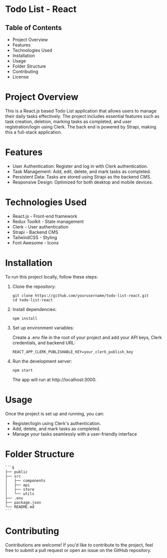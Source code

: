 # Todo List - React

## Table of Contents

- Project Overview
- Features
- Technologies Used
- Installation
- Usage
- Folder Structure
- Contributing
- License

# Project Overview

This is a React.js based Todo List application that allows users to manage their daily tasks effectively. The project includes essential features such as task creation, deletion, marking tasks as completed, and user registration/login using Clerk. The back end is powered by Strapi, making this a full-stack application.

# Features

- User Authentication: Register and log in with Clerk authentication.
- Task Management: Add, edit, delete, and mark tasks as completed.
- Persistent Data: Tasks are stored using Strapi as the backend CMS.
- Responsive Design: Optimized for both desktop and mobile devices.

# Technologies Used

- React.js - Front-end framework
- Redux Toolkit - State management
- Clerk - User authentication
- Strapi - Backend CMS
- TailwindCSS - Styling
- Font Awesome - Icons

# Installation

To run this project locally, follow these steps:

1. Clone the repository:

   ```$
   git clone https://github.com/yourusername/todo-list-react.git
   cd todo-list-react
   ```

2. Install dependencies:

   ```$
   npm install
   ```

3. Set up environment variables:

   Create a .env file in the root of your project and add your API keys, Clerk credentials, and backend URL:

   ```$
   REACT_APP_CLERK_PUBLISHABLE_KEY=your_clerk_publish_key
   ```

4. Run the development server:

   ```$
   npm start
   ```

   The app will run at http://localhost:3000.

# Usage

Once the project is set up and running, you can:

- Register/login using Clerk's authentication.
- Add, delete, and mark tasks as completed.
- Manage your tasks seamlessly with a user-friendly interface

# Folder Structure

    ```$
    ├── public
    ├── src
    │   ├── components
    │   ├── api
    │   ├── store
    │   └── utils
    ├── .env
    ├── package.json
    └── README.md
    ```

# Contributing

Contributions are welcome! If you'd like to contribute to the project, feel free to submit a pull request or open an issue on the GitHub repository.
